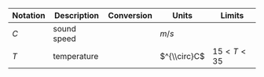 Notation | Description | Conversion | Units | Limits
--- | --- | --- | --- | ---
$C$ | sound speed | | $m/s$
$T$ | temperature | | $^{\\circ}C$ | $15 < T < 35$